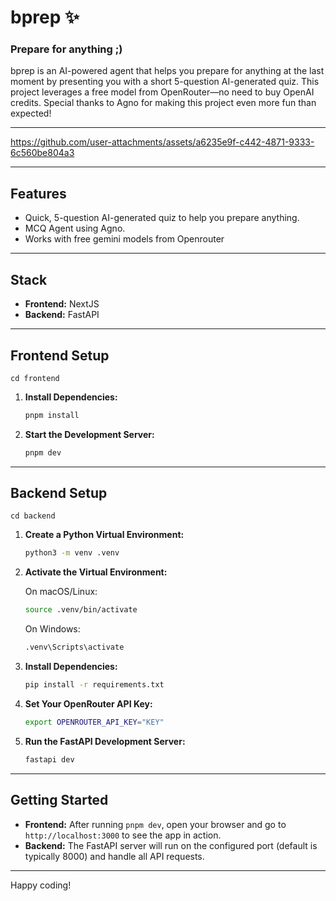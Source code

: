 # bprep ✨
### Prepare for anything ;)

bprep is an AI-powered agent that helps you prepare for anything at the last moment by presenting you with a short 5-question AI-generated quiz. This project leverages a free model from OpenRouter—no need to buy OpenAI credits. Special thanks to Agno for making this project even more fun than expected!

---

https://github.com/user-attachments/assets/a6235e9f-c442-4871-9333-6c560be804a3

---

## Features

- Quick, 5-question AI-generated quiz to help you prepare anything.
- MCQ Agent using Agno.
- Works with free gemini models from Openrouter
---

## Stack

- **Frontend:** NextJS
- **Backend:** FastAPI

---

## Frontend Setup
```
cd frontend
```

1. **Install Dependencies:**

   ```bash
   pnpm install
   ```

2. **Start the Development Server:**

   ```bash
   pnpm dev
   ```

---

## Backend Setup

```
cd backend
```

1. **Create a Python Virtual Environment:**

   ```bash
   python3 -m venv .venv
   ```

2. **Activate the Virtual Environment:**

   On macOS/Linux:

   ```bash
   source .venv/bin/activate
   ```

   On Windows:

   ```bash
   .venv\Scripts\activate
   ```

3. **Install Dependencies:**

   ```bash
   pip install -r requirements.txt
   ```

4. **Set Your OpenRouter API Key:**

   ```bash
   export OPENROUTER_API_KEY="KEY"
   ```

5. **Run the FastAPI Development Server:**

   ```bash
   fastapi dev
   ```

---

## Getting Started

- **Frontend:** After running `pnpm dev`, open your browser and go to `http://localhost:3000` to see the app in action.
- **Backend:** The FastAPI server will run on the configured port (default is typically 8000) and handle all API requests.

---




Happy coding!
